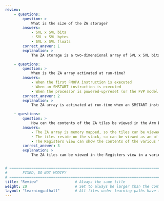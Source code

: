```yaml
---
review:
    - questions:
        question: >
            What is the size of the ZA storage?
        answers:
            - SVL x SVL bits
            - SVL x SVL bytes
            - SVL x SVL floats
        correct_answer: 1
        explanation: >
            The ZA storage is a two-dimensional array of SVL x SVL bits, where SVL (the Effective Streaming SVE Vector Length), is a power of two in the range 128 to 2048 bits.

    - questions:
        question: >
            When is the ZA array activated at run-time?
        answers:
            - When the first FMOPA instruction is executed
            - When an SMSTART instruction is executed
            - When the processor is powered-up/reset (or the FVP model is started)
        correct_answer: 2
        explanation: >
            The ZA array is activated at run-time when an SMSTART instruction is executed.

    - questions:
        question: >
            How can the contents of the ZA tiles be viewed in the Arm Debugger?
        answers:
            - The ZA array is memory mapped, so the tiles can be viewed by their address in the Memory view
            - The tiles reside on the stack, so can be viewed as an offset from the Stack Pointer
            - The Registers view can show the contents of the various tiles in a variety of formats
        correct_answer: 3
        explanation: >
            The ZA tiles can be viewed in the Registers view in a variety of formats.  Their contents can also be viewed in the Commands view by using `output` commands.


# ================================================================================
#       FIXED, DO NOT MODIFY
# ================================================================================
title: "Review"                 # Always the same title
weight: 20                      # Set to always be larger than the content in this path
layout: "learningpathall"       # All files under learning paths have this same wrapper
---
```

